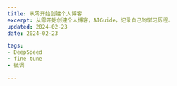```yaml
---
title: 从零开始创建个人博客
excerpt: 从零开始创建个人博客，AIGuide，记录自己的学习历程。
updated: 2024-02-23
date: 2024-02-23

tags:
- DeepSpeed
- fine-tune
- 微调

---
```

